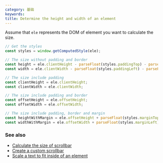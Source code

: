 ```yaml
---
category: 基础
keywords:
title: Determine the height and width of an element
---
```


Assume that `ele` represents the DOM of element you want to calculate the size.

```js
// Get the styles
const styles = window.getComputedStyle(ele);

// The size without padding and border
const height = ele.clientHeight - parseFloat(styles.paddingTop) - parseFloat(styles.paddingBottom);
const width = ele.clientWidth - parseFloat(styles.paddingLeft) - parseFloat(styles.paddingRight);

// The size include padding
const clientHeight = ele.clientHeight;
const clientWidth = ele.clientWidth;

// The size include padding and border
const offsetHeight = ele.offsetHeight;
const offsetWidth = ele.offsetWidth;

// The size include padding, border and margin
const heightWithMargin = ele.offsetHeight + parseFloat(styles.marginTop) + parseFloat(styles.marginBottom);
const widthWithMargin = ele.offsetWidth + parseFloat(styles.marginLeft) + parseFloat(styles.marginRight);
```

### See also

-   [Calculate the size of scrollbar](/calculate-the-size-of-scrollbar)
-   [Create a custom scrollbar](/create-a-custom-scrollbar)
-   [Scale a text to fit inside of an element](/scale-a-text-to-fit-inside-of-an-element)
